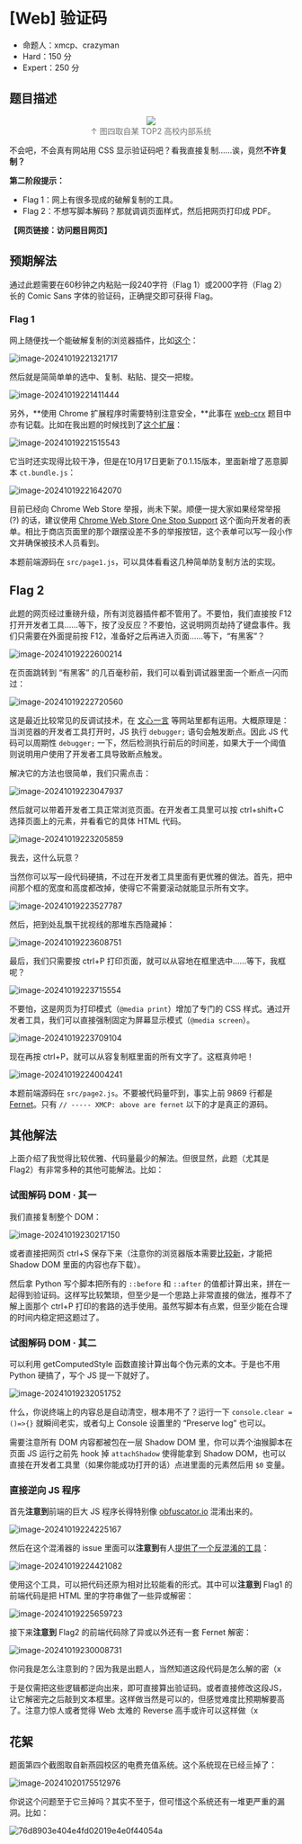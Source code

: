 # [Web] 验证码

- 命题人：xmcp、crazyman
- Hard：150 分
- Expert：250 分

## 题目描述

<p><center><p>
    <img src="media/web-copy-captcha.webp" style="max-width: 100%; max-height: 700px">
    <br><span style="opacity: 0.6">↑ 图四取自某 TOP2 高校内部系统</span>
</p></center></p>
<p>不会吧，不会真有网站用 CSS 显示验证码吧？看我直接复制……诶，竟然<strong>不许复制？</strong></p>
<div class="well">
<p><strong>第二阶段提示：</strong></p>
<ul>
<li>Flag 1：网上有很多现成的破解复制的工具。</li>
<li>Flag 2：不想写脚本解码？那就调调页面样式，然后把网页打印成 PDF。</li>
</ul>
</div>

**【网页链接：访问题目网页】**

## 预期解法

通过此题需要在60秒钟之内粘贴一段240字符（Flag 1）或2000字符（Flag 2）长的 Comic Sans 字体的验证码，正确提交即可获得 Flag。

### Flag 1

网上随便找一个能破解复制的浏览器插件，比如[这个](https://chromewebstore.google.com/detail/supreme-super-copy%E8%B6%85%E7%BA%A7%E5%A4%8D%E5%88%B6/cbfimnpbnbgjbpcnaablibnekhfghbac)：

![image-20241019221321717](assets/image-20241019221321717.png)

然后就是简简单单的选中、复制、粘贴、提交一把梭。

![image-20241019221411444](assets/image-20241019221411444.png)

另外，**使用 Chrome 扩展程序时需要特别注意安全，**此事在 [web-crx](../web-crx) 题目中亦有记载。比如在我出题的时候找到了[这个扩展](https://chromewebstore.google.com/detail/supercopy-%E8%B6%85%E7%BA%A7%E5%A4%8D%E5%88%B6/onepmapfbjohnegdmfhndpefjkppbjkm)：

![image-20241019221515543](assets/image-20241019221515543.png)

它当时还实现得比较干净，但是在10月17日更新了0.1.15版本，里面新增了恶意脚本 `ct.bundle.js`：

![image-20241019221642070](assets/image-20241019221642070.png)

目前已经向 Chrome Web Store 举报，尚未下架。顺便一提大家如果经常举报 (?) 的话，建议使用 [Chrome Web Store One Stop Support](https://support.google.com/chrome_webstore/contact/one_stop_support?hl=en) 这个面向开发者的表单。相比于商店页面里的那个跟摆设差不多的举报按钮，这个表单可以写一段小作文并确保被技术人员看到。

本题前端源码在 `src/page1.js`，可以具体看看这几种简单防复制方法的实现。

## Flag 2

此题的网页经过重磅升级，所有浏览器插件都不管用了。不要怕，我们直接按 F12 打开开发者工具……等下，按了没反应？不要怕，这说明网页劫持了键盘事件。我们只需要在外面提前按 F12，准备好之后再进入页面……等下，“有黑客”？

![image-20241019222600214](assets/image-20241019222600214.png)

在页面跳转到 “有黑客” 的几百毫秒前，我们可以看到调试器里面一个断点一闪而过：

![image-20241019222720560](assets/image-20241019222720560.png)

这是最近比较常见的反调试技术，在 [文心一言](https://yiyan.baidu.com/) 等网站里都有运用。大概原理是：当浏览器的开发者工具打开时，JS 执行 `debugger;` 语句会触发断点。因此 JS 代码可以周期性 `debugger;` 一下，然后检测执行前后的时间差，如果大于一个阈值则说明用户使用了开发者工具导致断点触发。

解决它的方法也很简单，我们只需点击：

![image-20241019223047937](assets/image-20241019223047937.png)

然后就可以带着开发者工具正常浏览页面。在开发者工具里可以按 ctrl+shift+C 选择页面上的元素，并看看它的具体 HTML 代码。

![image-20241019223205859](assets/image-20241019223205859.png)

我去，这什么玩意？

当然你可以写一段代码硬搞，不过在开发者工具里面有更优雅的做法。首先，把中间那个框的宽度和高度都改掉，使得它不需要滚动就能显示所有文字。

![image-20241019223527787](assets/image-20241019223527787.png)

然后，把到处乱飘干扰视线的那堆东西隐藏掉：

![image-20241019223608751](assets/image-20241019223608751.png)

最后，我们只需要按 ctrl+P 打印页面，就可以从容地在框里选中……等下，我框呢？

![image-20241019223715554](assets/image-20241019223715554.png)

不要怕，这是网页为打印模式（`@media print`）增加了专门的 CSS 样式。通过开发者工具，我们可以直接强制固定为屏幕显示模式（`@media screen`）。

![image-20241019223709104](assets/image-20241019223709104.png)

现在再按 ctrl+P，就可以从容复制框里面的所有文字了。这框真帅吧！

![image-20241019224004241](assets/image-20241019224004241.png)

本题前端源码在 `src/page2.js`。不要被代码量吓到，事实上前 9869 行都是 [Fernet](https://www.npmjs.com/package/fernet)。只有 `// ----- XMCP: above are fernet` 以下的才是真正的源码。

## 其他解法

上面介绍了我觉得比较优雅、代码量最少的解法。但很显然，此题（尤其是 Flag2）有非常多种的其他可能解法。比如：

### 试图解码 DOM · 其一

我们直接复制整个 DOM：

![image-20241019230217150](assets/image-20241019230217150.png)

或者直接把网页 ctrl+S 保存下来（注意你的浏览器版本需要[比较新](https://web.dev/articles/declarative-shadow-dom)，才能把 Shadow DOM 里面的内容也存下载）。

然后拿 Python 写个脚本把所有的 `::before` 和 `::after` 的值都计算出来，拼在一起得到验证码。这样写比较繁琐，但至少是一个思路上非常直接的做法，推荐不了解上面那个 ctrl+P 打印的套路的选手使用。虽然写脚本有点累，但至少能在合理的时间内稳定把这题过了。

### 试图解码 DOM · 其二

可以利用 getComputedStyle 函数直接计算出每个伪元素的文本。于是也不用 Python 硬搞了，写个 JS 提一下就好了。

![image-20241019232051752](assets/image-20241019232051752.png)

什么，你说终端上的内容总是自动清空，根本用不了？运行一下 `console.clear = ()=>{}` 就瞬间老实，或者勾上 Console 设置里的 “Preserve log” 也可以。 

需要注意所有 DOM 内容都被包在一层 Shadow DOM 里，你可以弄个油猴脚本在页面 JS 运行之前先 hook 掉 `attachShadow` 使得能拿到 Shadow DOM，也可以直接在开发者工具里（如果你能成功打开的话）点进里面的元素然后用 `$0` 变量。

### 直接逆向 JS 程序

首先**注意到**前端的巨大 JS 程序长得特别像 [obfuscator.io](https://obfuscator.io/) 混淆出来的。

![image-20241019224225167](assets/image-20241019224225167.png)

然后在这个混淆器的 issue 里面可以**注意到**有人[提供了一个反混淆的工具](https://github.com/javascript-obfuscator/javascript-obfuscator/issues/1286)：

![image-20241019224421082](assets/image-20241019224421082.png)

使用这个工具，可以把代码还原为相对比较能看的形式。其中可以**注意到** Flag1 的前端代码是把 HTML 里的字符串做了一些异或解密：

![image-20241019225659723](assets/image-20241019225659723.png)

接下来**注意到** Flag2 的前端代码除了异或以外还有一套 Fernet 解密： 

![image-20241019230008731](assets/image-20241019230008731.png)

你问我是怎么注意到的？因为我是出题人，当然知道这段代码是怎么解的密（x

于是仅需把这些逻辑都逆向出来，即可直接算出验证码。或者直接修改这段JS，让它解密完之后敲到文本框里。这样做当然是可以的，但感觉难度比预期解要高了。注意力惊人或者觉得 Web 太难的 Reverse 高手或许可以这样做（x

## 花絮

题面第四个截图取自新燕园校区的电费充值系统。这个系统现在已经亖掉了：

![image-20241020175512976](assets/image-20241020175512976.png)

你说这个问题至于它亖掉吗？其实不至于，但可惜这个系统还有一堆更严重的漏洞。比如：

![76d8903e404e4fd02019e4e0f44054a](assets/76d8903e404e4fd02019e4e0f44054a.png)

